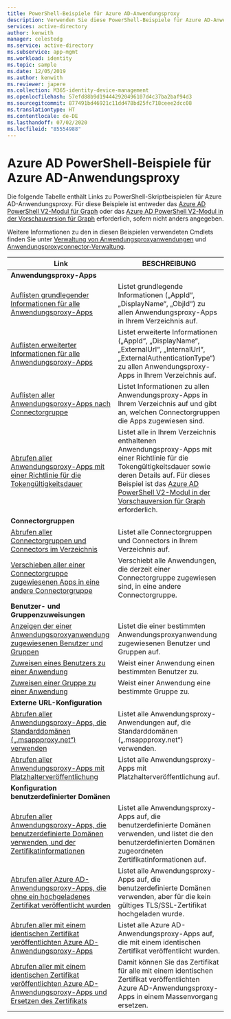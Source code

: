 ```yaml
---
title: PowerShell-Beispiele für Azure AD-Anwendungsproxy
description: Verwenden Sie diese PowerShell-Beispiele für Azure AD-Anwendungsproxy, um Informationen zu Anwendungsproxy-Apps und Connectors in Ihrem Verzeichnis abzurufen, Apps Benutzer und Gruppen zuzuweisen und Zertifikatinformationen abzurufen.
services: active-directory
author: kenwith
manager: celestedg
ms.service: active-directory
ms.subservice: app-mgmt
ms.workload: identity
ms.topic: sample
ms.date: 12/05/2019
ms.author: kenwith
ms.reviewer: japere
ms.collection: M365-identity-device-management
ms.openlocfilehash: 57efd88b9d194442920496107d4c37ba2baf94d3
ms.sourcegitcommit: 877491bd46921c11dd478bd25fc718ceee2dcc08
ms.translationtype: HT
ms.contentlocale: de-DE
ms.lasthandoff: 07/02/2020
ms.locfileid: "85554988"
---
```

# <a name="azure-ad-powershell-examples-for-azure-ad-application-proxy"></a>Azure AD PowerShell-Beispiele für Azure AD-Anwendungsproxy

Die folgende Tabelle enthält Links zu PowerShell-Skriptbeispielen für Azure AD-Anwendungsproxy. Für diese Beispiele ist entweder das [Azure AD PowerShell V2-Modul für Graph](https://docs.microsoft.com/powershell/azure/active-directory/install-adv2?view=azureadps-2.0) oder das [Azure AD PowerShell V2-Modul in der Vorschauversion für Graph](https://docs.microsoft.com/powershell/azure/active-directory/install-adv2?view=azureadps-2.0-preview) erforderlich, sofern nicht anders angegeben.


Weitere Informationen zu den in diesen Beispielen verwendeten Cmdlets finden Sie unter [Verwaltung von Anwendungsproxyanwendungen](https://docs.microsoft.com/powershell/module/azuread/?view=azureadps-2.0#application_proxy_application_management) und [Anwendungsproxyconnector-Verwaltung](https://docs.microsoft.com/powershell/module/azuread/?view=azureadps-2.0#application_proxy_connector_management).

| Link | BESCHREIBUNG |
|---|---|
|**Anwendungsproxy-Apps**||
| [Auflisten grundlegender Informationen für alle Anwendungsproxy-Apps](scripts/powershell-get-all-app-proxy-apps-basic.md) | Listet grundlegende Informationen („AppId“, „DisplayName“, „ObjId“) zu allen Anwendungsproxy-Apps in Ihrem Verzeichnis auf. |
| [Auflisten erweiterter Informationen für alle Anwendungsproxy-Apps](scripts/powershell-get-all-app-proxy-apps-extended.md) | Listet erweiterte Informationen („AppId“, „DisplayName“, „ExternalUrl“, „InternalUrl“, „ExternalAuthenticationType“) zu allen Anwendungsproxy-Apps in Ihrem Verzeichnis auf.  |
| [Auflisten aller Anwendungsproxy-Apps nach Connectorgruppe](scripts/powershell-get-all-app-proxy-apps-by-connector-group.md) | Listet Informationen zu allen Anwendungsproxy-Apps in Ihrem Verzeichnis auf und gibt an, welchen Connectorgruppen die Apps zugewiesen sind. |
| [Abrufen aller Anwendungsproxy-Apps mit einer Richtlinie für die Tokengültigkeitsdauer](scripts/powershell-get-all-app-proxy-apps-with-policy.md) | Listet alle in Ihrem Verzeichnis enthaltenen Anwendungsproxy-Apps mit einer Richtlinie für die Tokengültigkeitsdauer sowie deren Details auf. Für dieses Beispiel ist das [Azure AD PowerShell V2-Modul in der Vorschauversion für Graph](https://docs.microsoft.com/powershell/azure/active-directory/install-adv2?view=azureadps-2.0-preview) erforderlich. |
|**Connectorgruppen**||
| [Abrufen aller Connectorgruppen und Connectors im Verzeichnis](scripts/powershell-get-all-connectors.md) | Listet alle Connectorgruppen und Connectors in Ihrem Verzeichnis auf. |
| [Verschieben aller einer Connectorgruppe zugewiesenen Apps in eine andere Connectorgruppe](scripts/powershell-move-all-apps-to-connector-group.md) | Verschiebt alle Anwendungen, die derzeit einer Connectorgruppe zugewiesen sind, in eine andere Connectorgruppe. |
|**Benutzer- und Gruppenzuweisungen**||
| [Anzeigen der einer Anwendungsproxyanwendung zugewiesenen Benutzer und Gruppen](scripts/powershell-display-users-group-of-app.md) | Listet die einer bestimmten Anwendungsproxyanwendung zugewiesenen Benutzer und Gruppen auf. |
| [Zuweisen eines Benutzers zu einer Anwendung](scripts/powershell-assign-user-to-app.md) | Weist einer Anwendung einen bestimmten Benutzer zu. |
| [Zuweisen einer Gruppe zu einer Anwendung](scripts/powershell-assign-group-to-app.md) | Weist einer Anwendung eine bestimmte Gruppe zu. |
|**Externe URL-Konfiguration**||
| [Abrufen aller Anwendungsproxy-Apps, die Standarddomänen („.msappproxy.net“) verwenden](scripts/powershell-get-all-default-domain-apps.md)  | Listet alle Anwendungsproxy-Anwendungen auf, die Standarddomänen („.msappproxy.net“) verwenden. |
| [Abrufen aller Anwendungsproxy-Apps mit Platzhalterveröffentlichung](scripts/powershell-get-all-wildcard-apps.md) | Listet alle Anwendungsproxy-Apps mit Platzhalterveröffentlichung auf. |
|**Konfiguration benutzerdefinierter Domänen**||
| [Abrufen aller Anwendungsproxy-Apps, die benutzerdefinierte Domänen verwenden, und der Zertifikatinformationen](scripts/powershell-get-all-custom-domains-and-certs.md) | Listet alle Anwendungsproxy-Apps auf, die benutzerdefinierte Domänen verwenden, und listet die den benutzerdefinierten Domänen zugeordneten Zertifikatinformationen auf. |
| [Abrufen aller Azure AD-Anwendungsproxy-Apps, die ohne ein hochgeladenes Zertifikat veröffentlicht wurden](scripts/powershell-get-all-custom-domain-no-cert.md) | Listet alle Anwendungsproxy-Apps auf, die benutzerdefinierte Domänen verwenden, aber für die kein gültiges TLS/SSL-Zertifikat hochgeladen wurde. |
| [Abrufen aller mit einem identischen Zertifikat veröffentlichten Azure AD-Anwendungsproxy-Apps](scripts/powershell-get-custom-domain-identical-cert.md) | Listet alle Azure AD-Anwendungsproxy-Apps auf, die mit einem identischen Zertifikat veröffentlicht wurden. |
| [Abrufen aller mit einem identischen Zertifikat veröffentlichten Azure AD-Anwendungsproxy-Apps und Ersetzen des Zertifikats](scripts/powershell-get-custom-domain-replace-cert.md) | Damit können Sie das Zertifikat für alle mit einem identischen Zertifikat veröffentlichten Azure AD-Anwendungsproxy-Apps in einem Massenvorgang ersetzen. |
